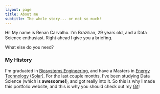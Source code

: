```yaml
---
layout: page
title: About me
subtitle: The whole story... or not so much!
---
```


Hi! My name is Renan Carvalho. I'm Brazilian, 29 years old, and a Data Science enthusiast. Right ahead I give you a briefing.

What else do you need?

### My History

I'm graduated in [Biosystems Engineering](http://www.fzea.usp.br/en/?page_id=1930), and have a Masters in [Energy Technology (Solar)](https://www.teses.usp.br/teses/disponiveis/106/106134/tde-30062020-150746/en.php). 
For the last couple months, I've been studying Data Science (which is **awesoome!**), and got really into it. So this is why I made this portfolio website, and this is why you should check out my [Git](https://github.com/renan2scarvalho?tab=repositories)!
